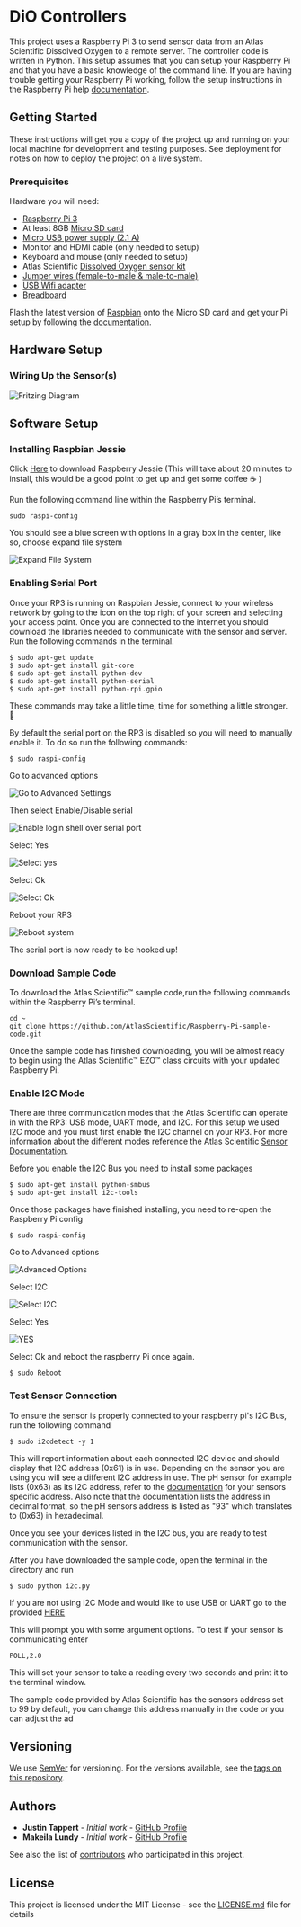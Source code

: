# DiO Controllers

This project uses a Raspberry Pi 3 to send sensor data from an Atlas Scientific Dissolved Oxygen to a remote server. The controller code is written in Python. This setup assumes that you can setup your Raspberry Pi and that you have a basic knowledge of the command line. If you are having trouble getting your Raspberry Pi working, follow the setup instructions in the Raspberry Pi help [documentation](https://www.raspberrypi.org/help/).

## Getting Started

These instructions will get you a copy of the project up and running on your local machine for development and testing purposes. See deployment for notes on how to deploy the project on a live system.

### Prerequisites

Hardware you will need:
- [Raspberry Pi 3](https://www.raspberrypi.org/products/raspberry-pi-3-model-b/)
- At least 8GB [Micro SD card](https://www.amazon.com/s/ref=nb_sb_noss_2?url=search-alias%3Delectronics&field-keywords=micro+sd&rh=n%3A172282%2Ck%3Amicro+sd&ajr=0)
- [Micro USB power supply (2.1 A)](https://www.amazon.com/Raspberry-Keten-Charger-Adapter-Android/dp/B01K7EF2XS/ref=sr_1_cc_2?s=aps&ie=UTF8&qid=1510630813&sr=1-2-catcorr&keywords=micro+usb+power+cable)
- Monitor and HDMI cable (only needed to setup)
- Keyboard and mouse (only needed to setup)
- Atlas Scientific [Dissolved Oxygen sensor kit](https://www.atlas-scientific.com/product_pages/kits/do_kit.html)
- [Jumper wires (female-to-male & male-to-male)](https://www.amazon.com/s/ref=nb_sb_noss_2?url=search-alias%3Dmobile&field-keywords=female+to+male+jumper+wires)
- [USB Wifi adapter](https://www.amazon.com/Edimax-EW-7811Un-150Mbps-Raspberry-Supports/dp/B003MTTJOY)
- [Breadboard](https://www.amazon.com/s/ref=nb_sb_noss_2?url=search-alias%3Delectronics&field-keywords=breadboard&rh=n%3A172282%2Ck%3Abreadboard)

Flash the latest version of [Raspbian](https://www.raspberrypi.org/downloads/) onto the Micro SD card and get your Pi setup by following the [documentation](https://www.raspberrypi.org/help/).

## Hardware Setup

### Wiring Up the Sensor(s)
![Fritzing Diagram](setup/FRITZ.png "Fritzing Diagram")

## Software Setup

### Installing Raspbian Jessie
Click [Here](http://downloads.raspberrypi.org/raspbian/images/raspbian-2016-03-18/2016-03-18-raspbian-jessie.zip) to download Raspberry Jessie (This will take about 20 minutes to install, this would be a good point to get up and get some coffee :coffee: )

Run the following command line within the Raspberry Pi’s terminal.
```
sudo raspi-config
```
You should see a blue screen with options in a gray box in the center, like so, choose expand file system

![Expand File System](setup/file-system.png "Step 1")

### Enabling Serial Port

Once your RP3 is running on Raspbian Jessie, connect to your wireless network by going to the icon on the top right of your screen and selecting your access point. Once you are connected to the internet you should download the libraries needed to communicate with the sensor and server. Run the following commands in the terminal.
```
$ sudo apt-get update
$ sudo apt-get install git-core
$ sudo apt-get install python-dev
$ sudo apt-get install python-serial
$ sudo apt-get install python-rpi.gpio
```
These commands may take a little time, time for something a little stronger. :beer:

By default the serial port on the RP3 is disabled so you will need to manually enable it. To do so run the following commands:
```
$ sudo raspi-config
```
Go to advanced options

![Go to Advanced Settings](setup/raspi-config1.PNG "Step 1")

Then select Enable/Disable serial

![Enable login shell over serial port](setup/raspi-config2.PNG "Step 2")

Select Yes

![Select yes](setup/raspi-config3.PNG "Step 3")

Select Ok

![Select Ok](setup/raspi-config4.PNG "Step 4")

Reboot your RP3

![Reboot system](setup/raspi-config5.PNG "Step 5")

The serial port is now ready to be hooked up!
### Download Sample Code
To download the Atlas Scientific™ sample code,run the following commands within the
Raspberry Pi’s terminal.
```
cd ~
git clone https://github.com/AtlasScientific/Raspberry-Pi-sample-code.git
```
Once the sample code has finished downloading, you will be almost ready to begin
using the Atlas Scientific™ EZO™ class circuits with your updated Raspberry Pi.

### Enable I2C Mode

There are three communication modes that the Atlas Scientific can operate in with the RP3: USB mode, UART mode, and I2C. For this setup we used I2C mode and you must first enable the I2C channel on your RP3. For more information about the different modes reference the Atlas Scientific [Sensor Documentation](https://www.atlas-scientific.com/_files/code/pi_sample_code.pdf).

Before you enable the I2C Bus you need to install some packages

```
$ sudo apt-get install python-smbus
$ sudo apt-get install i2c-tools
```
Once those packages have finished installing, you need to re-open the Raspberry Pi config

```
$ sudo raspi-config
```
Go to Advanced options

![Advanced Options](setup/sample-code1.png "Step 1")

Select I2C

![Select I2C](setup/sample-code2.png "Step 2")


Select Yes

![YES](setup/sample-code3.png "Step 3")


Select Ok and reboot the raspberry Pi once again.

```
$ sudo Reboot
```

### Test Sensor Connection

To ensure the sensor is properly connected to your raspberry pi's I2C Bus, run the following command

```
$ sudo i2cdetect -y 1
```

This will report information about each connected I2C device and should display that I2C address (0x61) is in use.
Depending on the sensor you are using you will see a different I2C address in use. The pH sensor for example lists (0x63) as its I2C address, refer to the [documentation](https://www.atlas-scientific.com/_files/code/pi_sample_code.pdf) for your sensors specific address. Also note that the documentation lists the address in decimal format, so the pH sensors address is listed as "93" which translates to (0x63) in hexadecimal.

Once you see your devices listed in the I2C bus, you are ready to test communication with the sensor.

After you have downloaded the sample code, open the terminal in the directory and run

```
$ sudo python i2c.py
```

If you are not using i2C Mode and would like to use USB or UART go to the provided [HERE](https://www.atlas-scientific.com/_files/code/pi_sample_code.pdf)

This will prompt you with some argument options. To test if your sensor is communicating enter

```
POLL,2.0
```
This will set your sensor to take a reading every two seconds and print it to the terminal window.

The sample code provided by Atlas Scientific has the sensors address set to 99 by default, you can change this address manually in the code or you can adjust the ad

## Versioning

We use [SemVer](http://semver.org/) for versioning. For the versions available, see the [tags on this repository](https://github.com/your/project/tags).

## Authors

* **Justin Tappert** - *Initial work* - [GitHub Profile](https://github.com/JWTappert)
* **Makeila Lundy** - *Initial work* - [GitHub Profile](https://github.com/MakeilaLundy)

See also the list of [contributors](https://github.com/your/project/contributors) who participated in this project.

## License

This project is licensed under the MIT License - see the [LICENSE.md](LICENSE.md) file for details
